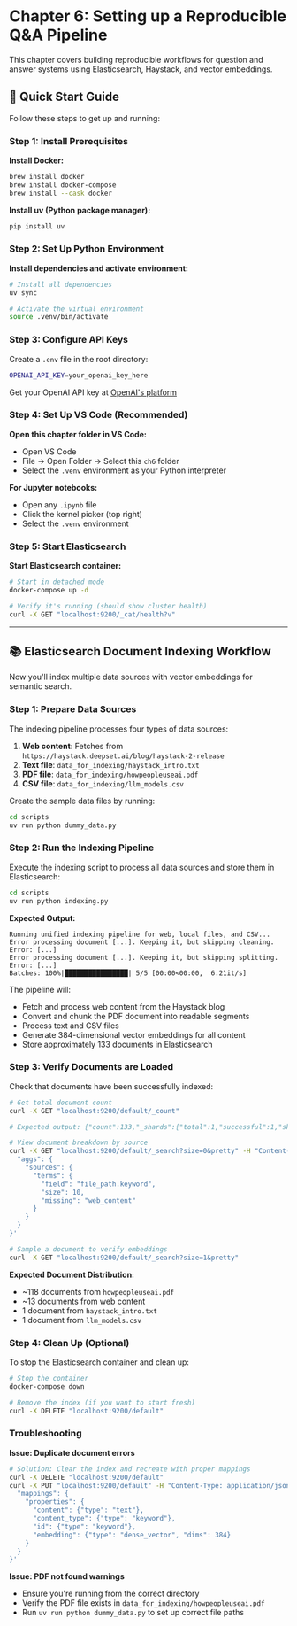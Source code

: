 # Chapter 6: Setting up a Reproducible Q&A Pipeline

This chapter covers building reproducible workflows for question and answer systems using Elasticsearch, Haystack, and vector embeddings.

## 🚀 Quick Start Guide

Follow these steps to get up and running:

### Step 1: Install Prerequisites

**Install Docker:**
```bash
brew install docker
brew install docker-compose
brew install --cask docker
```

**Install uv (Python package manager):**
```bash
pip install uv
```

### Step 2: Set Up Python Environment

**Install dependencies and activate environment:**
```bash
# Install all dependencies
uv sync

# Activate the virtual environment
source .venv/bin/activate
```

### Step 3: Configure API Keys

Create a `.env` file in the root directory:
```bash
OPENAI_API_KEY=your_openai_key_here
```

Get your OpenAI API key at [OpenAI's platform](https://platform.openai.com)

### Step 4: Set Up VS Code (Recommended)

**Open this chapter folder in VS Code:**
- Open VS Code
- File → Open Folder → Select this `ch6` folder
- Select the `.venv` environment as your Python interpreter

**For Jupyter notebooks:**
- Open any `.ipynb` file
- Click the kernel picker (top right)
- Select the `.venv` environment

### Step 5: Start Elasticsearch

**Start Elasticsearch container:**
```bash
# Start in detached mode
docker-compose up -d

# Verify it's running (should show cluster health)
curl -X GET "localhost:9200/_cat/health?v"
```

---

## 📚 Elasticsearch Document Indexing Workflow

Now you'll index multiple data sources with vector embeddings for semantic search.

### Step 1: Prepare Data Sources

The indexing pipeline processes four types of data sources:

1. **Web content**: Fetches from `https://haystack.deepset.ai/blog/haystack-2-release`
2. **Text file**: `data_for_indexing/haystack_intro.txt`
3. **PDF file**: `data_for_indexing/howpeopleuseai.pdf` 
4. **CSV file**: `data_for_indexing/llm_models.csv`

Create the sample data files by running:

```bash
cd scripts
uv run python dummy_data.py
```

### Step 2: Run the Indexing Pipeline

Execute the indexing script to process all data sources and store them in Elasticsearch:

```bash
cd scripts
uv run python indexing.py
```

**Expected Output:**
```
Running unified indexing pipeline for web, local files, and CSV...
Error processing document [...]. Keeping it, but skipping cleaning. Error: [...]
Error processing document [...]. Keeping it, but skipping splitting. Error: [...]
Batches: 100%|████████████████| 5/5 [00:00<00:00,  6.21it/s]
```

The pipeline will:
- Fetch and process web content from the Haystack blog
- Convert and chunk the PDF document into readable segments
- Process text and CSV files
- Generate 384-dimensional vector embeddings for all content
- Store approximately 133 documents in Elasticsearch

### Step 3: Verify Documents are Loaded

Check that documents have been successfully indexed:

```bash
# Get total document count
curl -X GET "localhost:9200/default/_count"

# Expected output: {"count":133,"_shards":{"total":1,"successful":1,"skipped":0,"failed":0}}

# View document breakdown by source
curl -X GET "localhost:9200/default/_search?size=0&pretty" -H "Content-Type: application/json" -d '{
  "aggs": {
    "sources": {
      "terms": {
        "field": "file_path.keyword", 
        "size": 10,
        "missing": "web_content"
      }
    }
  }
}'

# Sample a document to verify embeddings
curl -X GET "localhost:9200/default/_search?size=1&pretty"
```

**Expected Document Distribution:**
- ~118 documents from `howpeopleuseai.pdf`
- ~13 documents from web content  
- 1 document from `haystack_intro.txt`
- 1 document from `llm_models.csv`

### Step 4: Clean Up (Optional)

To stop the Elasticsearch container and clean up:

```bash
# Stop the container
docker-compose down

# Remove the index (if you want to start fresh)
curl -X DELETE "localhost:9200/default"
```

### Troubleshooting

**Issue: Duplicate document errors**
```bash
# Solution: Clear the index and recreate with proper mappings
curl -X DELETE "localhost:9200/default"
curl -X PUT "localhost:9200/default" -H "Content-Type: application/json" -d '{
  "mappings": {
    "properties": {
      "content": {"type": "text"},
      "content_type": {"type": "keyword"}, 
      "id": {"type": "keyword"},
      "embedding": {"type": "dense_vector", "dims": 384}
    }
  }
}'
```

**Issue: PDF not found warnings**
- Ensure you're running from the correct directory
- Verify the PDF file exists in `data_for_indexing/howpeopleuseai.pdf`
- Run `uv run python dummy_data.py` to set up correct file paths



